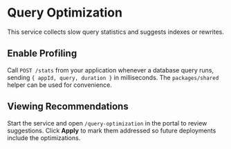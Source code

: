 # Query Optimization

This service collects slow query statistics and suggests indexes or rewrites.

## Enable Profiling

Call `POST /stats` from your application whenever a database query runs, sending `{ appId, query, duration }` in milliseconds. The `packages/shared` helper can be used for convenience.

## Viewing Recommendations

Start the service and open `/query-optimization` in the portal to review suggestions. Click **Apply** to mark them addressed so future deployments include the optimizations.
